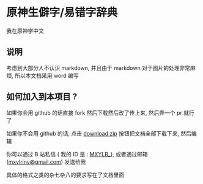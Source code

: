 # 原神生僻字/易错字辞典

我在原神学中文

## 说明

考虑到大部分人不认识 markdown, 并且由于 markdown 对于图片的处理非常麻烦, 所以本文档采用 word 编写

## 如何加入到本项目 ?

如果你会用 github 的话直接 fork 然后下载然后改了传上来, 然后弄一个 pr 就行了

如果你不会用 github 的话, 点击 [download zip](https://github.com/MXYLR/Genshin-Impact-Chinese-Dictionary/archive/refs/heads/main.zip) 按钮把文档全部下载下来, 然后编辑

你可以通过 B 站私信 ( 我的 ID 是 : [MXYLR_](https://space.bilibili.com/5044264/)), 或者通过邮箱 (mxylrinv@gmail.com) 发送给我

具体的格式之类的杂七杂八的要求写在了文档里面
